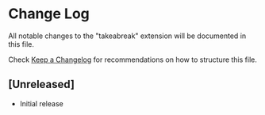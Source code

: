 # Change Log

All notable changes to the "takeabreak" extension will be documented in this file.

Check [Keep a Changelog](http://keepachangelog.com/) for recommendations on how to structure this file.

## [Unreleased]

- Initial release